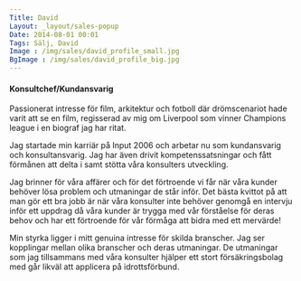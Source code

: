 ```yaml
---
Title: David
Layout: _layout/sales-popup
Date: 2014-08-01 00:01
Tags: Sälj, David
Image : /img/sales/david_profile_small.jpg
BgImage : /img/sales/david_profile_big.jpg
---
```


#### Konsultchef/Kundansvarig
Passionerat intresse för film, arkitektur och fotboll där drömscenariot hade varit att se en film, regisserad av mig om Liverpool som vinner Champions league i en biograf jag har ritat.

Jag startade min karriär på Input 2006 och arbetar nu som kundansvarig och konsultansvarig. Jag har även drivit kompetenssatsningar och fått förmånen att delta i samt stötta våra konsulters utveckling.  

Jag brinner för våra affärer och för det förtroende vi får när våra kunder behöver lösa problem och utmaningar de står inför.  Det bästa kvittot på att man gör ett bra jobb är när våra konsulter inte behöver genomgå en intervju inför ett uppdrag då våra kunder är trygga med vår förståelse för deras behov och har ett förtroende för vår förmåga att bidra med ett mervärde! 

Min styrka ligger i mitt genuina intresse för skilda branscher. Jag ser kopplingar mellan olika branscher och deras utmaningar. De utmaningar som jag tillsammans med våra konsulter hjälper ett stort försäkringsbolag med går likväl att applicera på idrottsförbund. 
